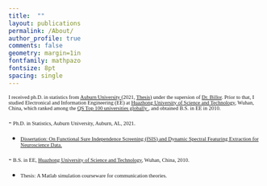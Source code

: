 ```yaml
---
title:  ""
layout: publications
permalink: /About/
author_profile: true
comments: false
geometry: margin=1in
fontfamily: mathpazo
fontsize: 8pt
spacing: single
---
```



<span style="font-family:Times New Roman; font-size:0.75em;"> I received ph.D. in statistics from <a href="https://www.auburn.edu/cosam/departments/math/index.htm">Auburn University </a> (2021, <a href="https://etd.auburn.edu/handle/10415/8064">Thesis)</a> under the supersion of <a href="https://www.auburn.edu/cosam/climate_resilience/people/faculty/billor.htm"> Dr. Billor</a>. Prior to that, I studied Electronical and Information Engineering (EE) at <a href="https://english.hust.edu.cn/">Huazhong University of Science and Technology</a>, Wuhan, China, which ranked among the <a href="https://en.wikipedia.org/wiki/Huazhong_University_of_Science_and_Technology"> QS Top 100 universities globally </a>, and obtained B.S. in EE in 2010. </span>



-<span style="font-family:Times New Roman; font-size:0.75em;"> 
Ph.D. in Statistics, Auburn University, Auburn, AL, 2021.</span>
- <span style="font-family:Times New Roman; font-size:0.75em;"> <a href="https://etd.auburn.edu/handle/10415/8064">Dissertation: On Functional Sure Independence Screening (fSIS) and Dynamic Spectral Featuring Extraction for Neuroscience Data.</a></span>


-<span style="font-family:Times New Roman; font-size:0.75em;"> 
B.S. in EE, <a href="https://english.hust.edu.cn/">Huazhong University of Science and Technology</a>, Wuhan, China, 2010. </span>
- <span style="font-family:Times New Roman; font-size:0.75em;"> Thesis: A Matlab simulation courseware for communication theories. </span>





